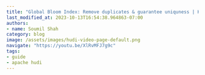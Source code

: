 ```yaml
---
title: "Global Bloom Index: Remove duplicates & guarantee uniquness | Hudi Labs"
last_modified_at: 2023-10-13T16:54:38.964863-07:00
authors:
- name: Soumil Shah
category: blog
image: /assets/images/hudi-video-page-default.png
navigate: "https://youtu.be/XlRvMFJ7g9c"
tags:
- guide
- apache hudi
---
```

